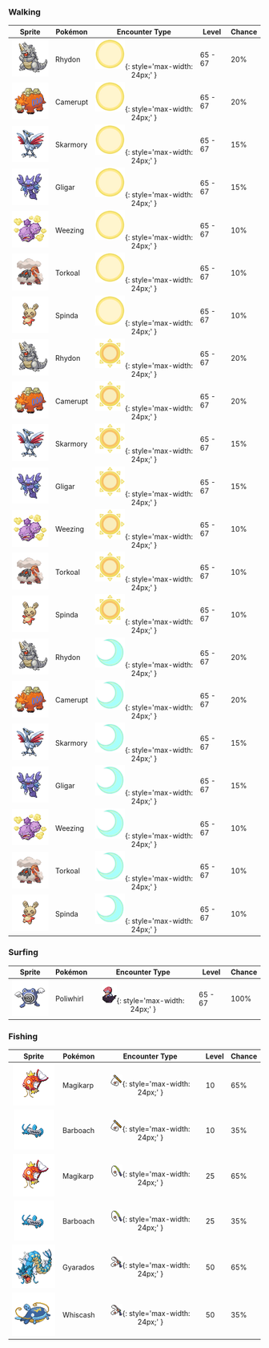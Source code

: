 ### Walking

| Sprite | Pokémon | Encounter Type | Level | Chance |
|:------:|---------|:--------------:|-------|--------|
| ![Rhydon](../../assets/sprites/rhydon/front.gif "Rhydon") | Rhydon | ![Morning](../../assets/encounter_types/morning.png "Morning"){: style='max-width: 24px;' } | 65 - 67 | 20% |
| ![Camerupt](../../assets/sprites/camerupt/front.gif "Camerupt") | Camerupt | ![Morning](../../assets/encounter_types/morning.png "Morning"){: style='max-width: 24px;' } | 65 - 67 | 20% |
| ![Skarmory](../../assets/sprites/skarmory/front.gif "Skarmory") | Skarmory | ![Morning](../../assets/encounter_types/morning.png "Morning"){: style='max-width: 24px;' } | 65 - 67 | 15% |
| ![Gligar](../../assets/sprites/gligar/front.gif "Gligar") | Gligar | ![Morning](../../assets/encounter_types/morning.png "Morning"){: style='max-width: 24px;' } | 65 - 67 | 15% |
| ![Weezing](../../assets/sprites/weezing/front.gif "Weezing") | Weezing | ![Morning](../../assets/encounter_types/morning.png "Morning"){: style='max-width: 24px;' } | 65 - 67 | 10% |
| ![Torkoal](../../assets/sprites/torkoal/front.gif "Torkoal") | Torkoal | ![Morning](../../assets/encounter_types/morning.png "Morning"){: style='max-width: 24px;' } | 65 - 67 | 10% |
| ![Spinda](../../assets/sprites/spinda/front.gif "Spinda") | Spinda | ![Morning](../../assets/encounter_types/morning.png "Morning"){: style='max-width: 24px;' } | 65 - 67 | 10% |
| ![Rhydon](../../assets/sprites/rhydon/front.gif "Rhydon") | Rhydon | ![Day](../../assets/encounter_types/day.png "Day"){: style='max-width: 24px;' } | 65 - 67 | 20% |
| ![Camerupt](../../assets/sprites/camerupt/front.gif "Camerupt") | Camerupt | ![Day](../../assets/encounter_types/day.png "Day"){: style='max-width: 24px;' } | 65 - 67 | 20% |
| ![Skarmory](../../assets/sprites/skarmory/front.gif "Skarmory") | Skarmory | ![Day](../../assets/encounter_types/day.png "Day"){: style='max-width: 24px;' } | 65 - 67 | 15% |
| ![Gligar](../../assets/sprites/gligar/front.gif "Gligar") | Gligar | ![Day](../../assets/encounter_types/day.png "Day"){: style='max-width: 24px;' } | 65 - 67 | 15% |
| ![Weezing](../../assets/sprites/weezing/front.gif "Weezing") | Weezing | ![Day](../../assets/encounter_types/day.png "Day"){: style='max-width: 24px;' } | 65 - 67 | 10% |
| ![Torkoal](../../assets/sprites/torkoal/front.gif "Torkoal") | Torkoal | ![Day](../../assets/encounter_types/day.png "Day"){: style='max-width: 24px;' } | 65 - 67 | 10% |
| ![Spinda](../../assets/sprites/spinda/front.gif "Spinda") | Spinda | ![Day](../../assets/encounter_types/day.png "Day"){: style='max-width: 24px;' } | 65 - 67 | 10% |
| ![Rhydon](../../assets/sprites/rhydon/front.gif "Rhydon") | Rhydon | ![Night](../../assets/encounter_types/night.png "Night"){: style='max-width: 24px;' } | 65 - 67 | 20% |
| ![Camerupt](../../assets/sprites/camerupt/front.gif "Camerupt") | Camerupt | ![Night](../../assets/encounter_types/night.png "Night"){: style='max-width: 24px;' } | 65 - 67 | 20% |
| ![Skarmory](../../assets/sprites/skarmory/front.gif "Skarmory") | Skarmory | ![Night](../../assets/encounter_types/night.png "Night"){: style='max-width: 24px;' } | 65 - 67 | 15% |
| ![Gligar](../../assets/sprites/gligar/front.gif "Gligar") | Gligar | ![Night](../../assets/encounter_types/night.png "Night"){: style='max-width: 24px;' } | 65 - 67 | 15% |
| ![Weezing](../../assets/sprites/weezing/front.gif "Weezing") | Weezing | ![Night](../../assets/encounter_types/night.png "Night"){: style='max-width: 24px;' } | 65 - 67 | 10% |
| ![Torkoal](../../assets/sprites/torkoal/front.gif "Torkoal") | Torkoal | ![Night](../../assets/encounter_types/night.png "Night"){: style='max-width: 24px;' } | 65 - 67 | 10% |
| ![Spinda](../../assets/sprites/spinda/front.gif "Spinda") | Spinda | ![Night](../../assets/encounter_types/night.png "Night"){: style='max-width: 24px;' } | 65 - 67 | 10% |

### Surfing

| Sprite | Pokémon | Encounter Type | Level | Chance |
|:------:|---------|:--------------:|-------|--------|
| ![Poliwhirl](../../assets/sprites/poliwhirl/front.gif "Poliwhirl") | Poliwhirl | ![Surf](../../assets/encounter_types/surf.png "Surf"){: style='max-width: 24px;' } | 65 - 67 | 100% |

### Fishing

| Sprite | Pokémon | Encounter Type | Level | Chance |
|:------:|---------|:--------------:|-------|--------|
| ![Magikarp](../../assets/sprites/magikarp/front.gif "Magikarp") | Magikarp | ![Old Rod](../../assets/encounter_types/old_rod.png "Old Rod"){: style='max-width: 24px;' } | 10 | 65% |
| ![Barboach](../../assets/sprites/barboach/front.gif "Barboach") | Barboach | ![Old Rod](../../assets/encounter_types/old_rod.png "Old Rod"){: style='max-width: 24px;' } | 10 | 35% |
| ![Magikarp](../../assets/sprites/magikarp/front.gif "Magikarp") | Magikarp | ![Good Rod](../../assets/encounter_types/good_rod.png "Good Rod"){: style='max-width: 24px;' } | 25 | 65% |
| ![Barboach](../../assets/sprites/barboach/front.gif "Barboach") | Barboach | ![Good Rod](../../assets/encounter_types/good_rod.png "Good Rod"){: style='max-width: 24px;' } | 25 | 35% |
| ![Gyarados](../../assets/sprites/gyarados/front.gif "Gyarados") | Gyarados | ![Super Rod](../../assets/encounter_types/super_rod.png "Super Rod"){: style='max-width: 24px;' } | 50 | 65% |
| ![Whiscash](../../assets/sprites/whiscash/front.gif "Whiscash") | Whiscash | ![Super Rod](../../assets/encounter_types/super_rod.png "Super Rod"){: style='max-width: 24px;' } | 50 | 35% |

